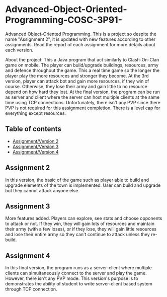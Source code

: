 # Advanced-Object-Oriented-Programming-COSC-3P91-
Advanced Object-Oriented Programming. This is a project so despite the name "Assignment 2", it is updated with new features according to other assignments. Read the report of each assignment for more details about each version. 

About the project: This a Java program that act similarly to Clash-On-Clan game on mobile. The player can build/upgrade buildings, resources, army and defence throughout the game. This a real time game so the longer the player play the more resources and stronger they become. At the 3rd version, player can attack bot and gain more resources, if they win of course. Otherwise, they lose their army and gain little to no resource depend on how hard they lost. At the final version, the program can be run as server and client where the server can host multiple clients at the same time using TCP connections. Unfortunately, there isn't any PVP since there PVP is not required for this assignment completion. There is a level cap for everything except resources.

## Table of contents
* [Assignment/Version 2](#assignment-2)
* [Assignment/Version 3](#assignment-3)
* [Assignment/Version 4](#assignment-4)

## Assignment 2 
In this version, the basic of the game such as player able to build and upgrade elements of the town is implemented. User can build and upgrade but they cannot attack anyone else.

## Assignment 3 
More features added. Players can explore, see stats and choose opponents to attack or not. If they win, they will gain lots of resources and maintain their army (with a few loses), or if they lose, they will gain little resources and lose their entire army so they can't continue to attack unless they re-build.

## Assignment 4
In this final version, the program runs as a server-client where multiple clients can simultaneously connect to the server and play the game. However, there isn't any PVP mode. This version's purpose is to demonstrates the ability of student to write server-client based system through TCP connection.
